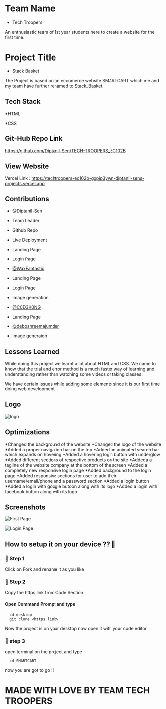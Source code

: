 
# Team Name

* Tech Troopers

An enthusiastic team of 1st year students here to create a website for the first time.



# Project Title

* Stack Basket

The Project is based on an eccomerce website SMARTCART which me and my team have further renamed to Stack_Basket.



## Tech Stack

*HTML

*CSS



## Git-Hub Repo Link

https://github.com/Diptanil-Sen/TECH-TROOPERS_EC102B



## View Website

Vercel Link : https://techtroopers-ec102b-gxpip3ywn-diptanil-sens-projects.vercel.app



## Contributions

- [@Diptanil-Sen](https://github.com/Diptanil-Sen)

* Team Leader

* Github Repo

* Live Deployment

* Landing Page

* Login Page



- [@WaxFantastic](https://github.com/WaxFantastic)

* Landing Page

* Login Page

* Image generation



- [@C0D3K0NG](https://github.com/C0D3K0NG)

* Landing Page



- [@deboshreemajumder](https://github.com/deboshreemajumder)

* Image generaion




## Lessons Learned

While doing this project we learnt a lot about HTML and CSS. We came to know that the trial and error method is a much faster way of learning and understanding rather than watching some videos or taking classes.

We have certain issues while adding some elements since it is our first time doing web development.



## Logo


![logo](https://github.com/C0D3K0NG/TECH-TROOPERS_EC102B/assets/150945082/b78b4872-fe1b-4388-b4cd-fe0733b377e2)



## Optimizations

*Changed the background of the website
*Changed the logo of the website
*Added a proper navigation bar on the top
*Added an animated search bar which expands on hovering
*Added a hovering login button with underglow
*Added different sections of respective products on the site
*Addeda a tagline of the website company at the bottom of the screen
*Added a completely new responsive login page 
*Added background to the login page
*Added responsive sections for user to add their username/email/phone and a password section
*Added a login button 
*Added a login with google butoon along with its logo
*Added a login with facebook button along with its logo



## Screenshots

![First Page](https://github.com/C0D3K0NG/TECH-TROOPERS_EC102B/assets/150945082/acb600b1-2cf2-4315-88b5-aa6c456c3627)

![Login Page](https://github.com/C0D3K0NG/TECH-TROOPERS_EC102B/assets/150945082/87c3861d-2699-4a8e-9316-d386eeabdf21)


## How to setup it on your device ?? 🤔

### 🤞 Step 1

Click on Fork and rename it as you like

### 🤞 Step 2 
Copy the https link from Code Section

#### Open Command Prompt and type

```http
  cd desktop
  git clone <https link>
```
Now the project is on your desktop now open it with your code editor
### 🤞 step 3
open terminal on the project and type 
```http
  cd SMARTCART
```
now you are got to go !!



# MADE WITH LOVE BY TEAM TECH TROOPERS

